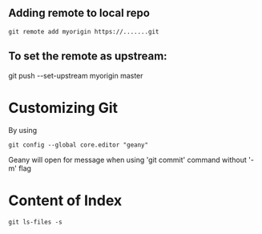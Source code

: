 ## Adding remote to local repo

`git remote add myorigin https://.......git`

## To set the remote as upstream:

git push --set-upstream myorigin master

# Customizing Git
By using 

`git config --global core.editor "geany"`

Geany will open for message when using 'git commit' command without '-m' flag

# Content of Index

`git ls-files -s`






